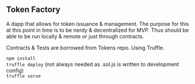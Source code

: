 ## Token Factory

A dapp that allows for token issuance & management. The purpose for this at this point in time is to be nerdy & decentralized for MVP. Thus should be able to be run locally & remote or just through contracts.

Contracts & Tests are borrowed from Tokens repo. Using Truffle.

```npm install```   
```truffle deploy``` (not always needed as .sol.js is written to development config)   
```truffle serve```

